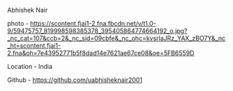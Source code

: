 Abhishek Nair

photo - https://scontent.fjai1-2.fna.fbcdn.net/v/t1.0-9/59475757_819998598385378_395405864774664192_o.jpg?_nc_cat=107&ccb=2&_nc_sid=09cbfe&_nc_ohc=kvsrlaJRz_YAX_zBO7Y&_nc_ht=scontent.fjai1-2.fna&oh=7e43952771b5f8dad14e7621ae67ce08&oe=5FB6559D

Location - India

Github - https://github.com/uabhisheknair2001
